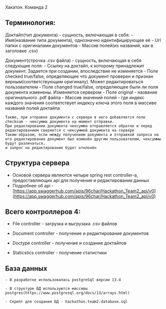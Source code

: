Хакатон. Команда 2

Терминология:
------------
Доктайп(тип документа) - сущность, включающая в себя:
	- Имя(название типа документа), однозначно идентифицирующее её
	- Url папки с оригиналами документов
	- Mассив полей(их названий, как в заголовке .csv)

Документ(строчка .csv файла) - сущность, включающая в себя следующие поля:
	- Ссылку на доктайп, к которому принадлежит документ. Задается при создании, впоследствие не изменяется
	- Поле checked true/false, определяющее что документ проверен и признан верным(соответствующим оригиналу). Может редактироваться пользователем
	- Поле changed true/false, определяющее были ли поля документа изменены. Изменяется сервером
	- Поле original - название оригинального .pdf файла
	- Массив значений полей - где индекс каждого значения соответствует индексу ключа этого поля в массиве названий полей доктайпа

	Также, при отправке документа с сервера в него добавляется поле checksum - чексумма документа на момент отправки.
	При редактировании документа чексумма отправляется обратно и перед редактированием сверяется с чексуммой документа на сервере
	Таким образом, если между получением документа и отправкой запроса на его редактирование документ был изменён другим пользователем, чексуммы будут различаться,
	и запрос на редактирование будет отклонён

Структура сервера
-----------------

- Основой сервера являются четыре spring rest controller-а, предоставляющих api для получения и редактирования данных
- Подробнее об api - [https://app.swaggerhub.com/apis/96char/Hackathon_Team2_api/v0](https://app.swaggerhub.com/apis/96char/Hackathon_Team2_api/v0)

Всего контроллеров 4:
---------------------
- File controller - загрузка и выгрузака .csv файлов

- Document controller - получение и редактирование документов

- Doctype controller - получение и создание доктайпов

- Staticstics controller - получение статистики


База данных
-----------
	- В разработке использовалась postgreSql версии 13.4

	- В структуре БД используются массивы postgres(https://www.postgresql.org/docs/13/arrays.html)

	- Скрипт для создания БД - hackathon.team2.database.sql
